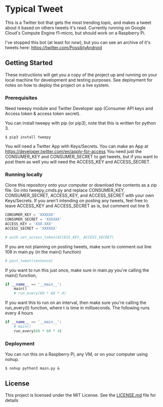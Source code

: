 # Typical Tweet
This is a Twitter bot that gets the most trending topic, and makes a tweet about it based on others tweets it's read. Currently running on Google Cloud's Compute Engine f1-micro, but should work on a Raspberry Pi.

I've stopped this bot (at least for now), but you can see an archive of it's tweets here: https://twitter.com/PossiblyAndroid

## Getting Started
These instructions will get you a copy of the project up and running on your local machine for development and testing purposes. See deployment for notes on how to deploy the project on a live system.

### Prerequisites
Need tweepy module and Twitter Developer app (Consumer API keys and Access token & access token secret).

You can install tweepy with pip (or pip3), note that this is written for python 3.

```
$ pip3 install tweepy
```

You will need a Twitter App with Keys/Secrets. You can make an App at https://developer.twitter.com/en/apply-for-access
You need just the CONSUMER_KEY and CONSUMER_SECRET to get tweets, but if you want to post them as well you will need the ACCESS_KEY and ACCESS_SECRET.

### Running locally
Clone this repository onto your computer or download the contents as a zip file. Go into tweepy_cmds.py and replace CONSUMER_KEY, CONSUMER_SECRET, ACCESS_KEY, and ACCESS_SECRET with your own Keys/Secrets. If you aren't intending on posting any tweets, feel free to leave ACCESS_KEY and ACCESS_SECRET as is, but comment out line 9.

```python
CONSUMER_KEY = 'XXXXXX'
CONSUMER_SECRET = 'XXXXXX'
ACCESS_KEY = 'XXX-XXX'
ACCESS_SECRET = 'XXXXXX'
```

```python
# auth.set_access_token(ACCESS_KEY, ACCESS_SECRET)
```

If you are not planning on posting tweets, make sure to comment out line 108 in main.py (in the main() function)
```python
# post_tweet(sentence)
```

If you want to run this just once, make sure in main.py you're calling the main() function,
```python
if __name__ == '__main__':
    main()
    # run_every(60 * 60 * 4)
```
If you want this to run on an interval, then make sure you're calling the run_every(t) function, where t is time in milliseconds. The following runs every 4 hours
```python
if __name__ == '__main__':
    # main()
    run_every(60 * 60 * 4)
```

### Deployment
You can run this on a Raspberry Pi, any VM, or on your computer using nohup.
```
$ nohup python3 main.py &
```

## License
This project is licensed under the MIT License. See the [LICENSE.md](LICENSE.md) file for details
